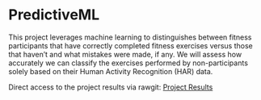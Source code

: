 # PredictiveML

This project leverages machine learning to distinguishes between fitness participants that have correctly completed fitness exercises versus those that haven’t and what mistakes were made, if any. We will assess how accurately we can classify the exercises performed by non-participants solely based on their Human Activity Recognition (HAR) data.

Direct access to the project results via rawgit:
[Project Results](https://cdn.rawgit.com/roobyz/PredictiveML/ef355a0d98b70a849df896d4b355944b3d92268a/ml_activity_success.html)

